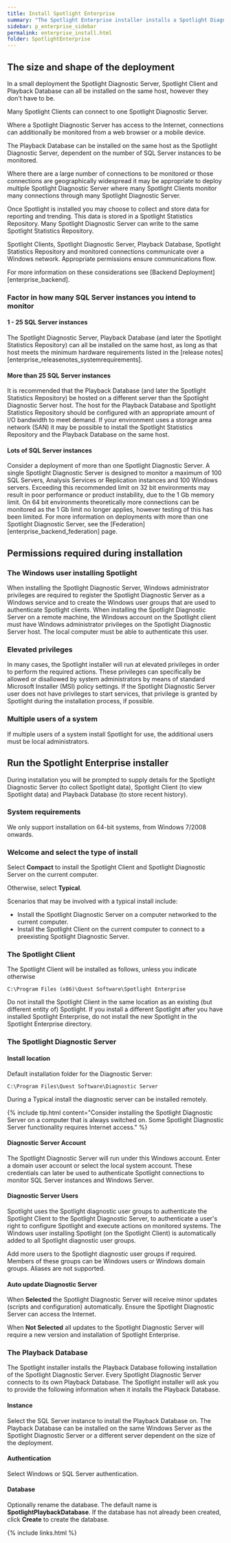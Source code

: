 ```yaml
---
title: Install Spotlight Enterprise
summary: "The Spotlight Enterprise installer installs a Spotlight Diagnostic Server (to collect Spotlight data), a Spotlight Client (to view Spotlight data) and a Playback Database (to store recent history). This is a minimal Spotlight Enterprise deployment. The Spotlight Enterprise installer can be used to install additional Spotlight Clients following the initial install. The Spotlight Diagnostic Server can be installed remotely."
sidebar: p_enterprise_sidebar
permalink: enterprise_install.html
folder: SpotlightEnterprise
---
```



## The size and shape of the deployment

In a small deployment the Spotlight Diagnostic Server, Spotlight Client and Playback Database can all be installed on the same host, however they don't have to be.

Many Spotlight Clients can connect to one Spotlight Diagnostic Server.

Where a Spotlight Diagnostic Server has access to the Internet, connections can additionally be monitored from a web browser or a mobile device.

The Playback Database can be installed on the same host as the Spotlight Diagnostic Server, dependent on the number of SQL Server instances to be monitored.

Where there are a large number of connections to be monitored or those connections are geographically widespread it may be appropriate to deploy multiple Spotlight Diagnostic Server where many Spotlight Clients monitor many connections through many Spotlight Diagnostic Server.

Once Spotlight is installed you may choose to collect and store data for reporting and trending. This data is stored in a Spotlight Statistics Repository. Many Spotlight Diagnostic Server can write to the same Spotlight Statistics Repository.

Spotlight Clients, Spotlight Diagnostic Server, Playback Database, Spotlight Statistics Repository and monitored connections communicate over a Windows network. Appropriate permissions ensure communications flow.

For more information on these considerations see [Backend Deployment][enterprise_backend].

### Factor in how many SQL Server instances you intend to monitor

#### 1 - 25 SQL Server instances
The Spotlight Diagnostic Server, Playback Database (and later the Spotlight Statistics Repository) can all be installed on the same host, as long as that host meets the minimum hardware requirements listed in the [release notes][enterprise_releasenotes_systemrequirements].

#### More than 25 SQL Server instances
It is recommended that the Playback Database (and later the Spotlight Statistics Repository) be hosted on a different server than the Spotlight Diagnostic Server host. The host for the Playback Database and Spotlight Statistics Repository should be configured with an appropriate amount of I/O bandwidth to meet demand. If your environment uses a storage area network (SAN) it may be possible to install the Spotlight Statistics Repository and the Playback Database on the same host.

#### Lots of SQL Server instances
Consider a deployment of more than one Spotlight Diagnostic Server. A single Spotlight Diagnostic Server is designed to monitor a maximum of 100 SQL Servers, Analysis Services or Replication instances and 100 Windows servers. Exceeding this recommended limit on 32 bit environments may result in poor performance or product instability, due to the 1 Gb memory limit. On 64 bit environments theoretically more connections can be monitored as the 1 Gb limit no longer applies, however testing of this has been limited. For more information on deployments with more than one Spotlight Diagnostic Server, see the [Federation][enterprise_backend_federation] page.



## Permissions required during installation

### The Windows user installing Spotlight
When installing the Spotlight Diagnostic Server, Windows administrator privileges are required to register the Spotlight Diagnostic Server as a Windows service and to create the Windows user groups that are used to authenticate Spotlight clients. When installing the Spotlight Diagnostic Server on a remote machine, the Windows account on the Spotlight client must have Windows administrator privileges on the Spotlight Diagnostic Server host. The local computer must be able to authenticate this user.

### Elevated privileges
In many cases, the Spotlight installer will run at elevated privileges in order to perform the required actions. These privileges can specifically be allowed or disallowed by system administrators by means of standard Microsoft Installer (MSI) policy settings. If the Spotlight Diagnostic Server user does not have privileges to start services, that privilege is granted by Spotlight during the installation process, if possible.

### Multiple users of a system
If multiple users of a system install Spotlight for use, the additional users must be local administrators.

## Run the Spotlight Enterprise installer

During installation you will be prompted to supply details for the Spotlight Diagnostic Server (to collect Spotlight data), Spotlight Client (to view Spotlight data) and Playback Database (to store recent history).

### System requirements

We only support installation on 64-bit systems, from Windows 7/2008 onwards.

### Welcome and select the type of install

Select **Compact** to install the Spotlight Client and Spotlight Diagnostic Server on the current computer.

Otherwise, select **Typical**.


Scenarios that may be involved with a typical install include:

* Install the Spotlight Diagnostic Server on a computer networked to the current computer.
* Install the Spotlight Client on the current computer to connect to a preexisting Spotlight Diagnostic Server.


### The Spotlight Client

The Spotlight Client will be installed as follows, unless you indicate otherwise

```
C:\Program Files (x86)\Quest Software\Spotlight Enterprise
```

Do not install the Spotlight Client in the same location as an existing (but different entity of) Spotlight. If you install a different Spotlight after you have installed Spotlight Enterprise, do not install the new Spotlight in the Spotlight Enterprise directory.

### The Spotlight Diagnostic Server

#### Install location

Default installation folder for the Diagnostic Server:

```
C:\Program Files\Quest Software\Diagnostic Server
```

During a Typical install the diagnostic server can be installed remotely.

{% include tip.html content="Consider installing the Spotlight Diagnostic Server on a computer that is always switched on. Some Spotlight Diagnostic Server functionality requires Internet access." %}

#### Diagnostic Server Account

The Spotlight Diagnostic Server will run under this Windows account. Enter a domain user account or select the local system account. These credentials can later be used to authenticate Spotlight connections to monitor SQL Server instances and Windows Server.

#### Diagnostic Server Users

Spotlight uses the Spotlight diagnostic user groups to authenticate the Spotlight Client to the Spotlight Diagnostic Server, to authenticate a user's right to configure Spotlight and execute actions on monitored systems. The Windows user installing Spotlight (on the Spotlight Client) is automatically added to all Spotlight diagnostic user groups.

Add more users to the Spotlight diagnostic user groups if required. Members of these groups can be Windows users or Windows domain groups. Aliases are not supported.

#### Auto update Diagnostic Server

When **Selected** the Spotlight Diagnostic Server will receive minor updates (scripts and configuration) automatically. Ensure the Spotlight Diagnostic Server can access the Internet.

When **Not Selected** all updates to the Spotlight Diagnostic Server will require a new version and installation of Spotlight Enterprise.

### The Playback Database

The Spotlight installer installs the Playback Database following installation of the Spotlight Diagnostic Server. Every Spotlight Diagnostic Server connects to its own Playback Database. The Spotlight installer will ask you to provide the following information when it installs the Playback Database.

#### Instance

Select the SQL Server instance to install the Playback Database on. The Playback Database can be installed on the same Windows Server as the Spotlight Diagnostic Server or a different server dependent on the size of the deployment.

#### Authentication

Select Windows or SQL Server authentication.

#### Database

Optionally rename the database. The default name is **SpotlightPlaybackDatabase**. If the database has not already been created, click **Create** to create the database.



{% include links.html %}
